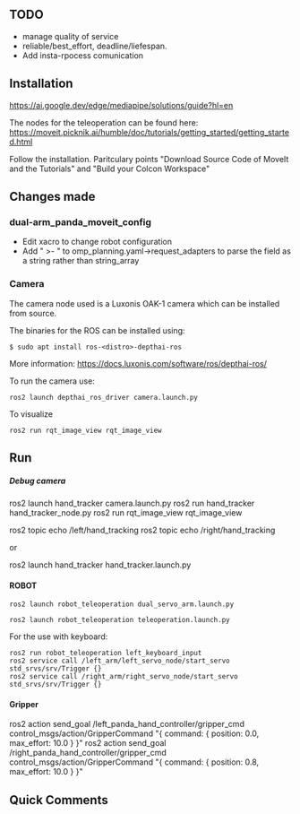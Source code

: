 ## TODO
- manage quality of service
- reliable/best_effort, deadline/liefespan.
- Add insta-rpocess comunication


## Installation


https://ai.google.dev/edge/mediapipe/solutions/guide?hl=en



The nodes for the teleoperation can be found here:
https://moveit.picknik.ai/humble/doc/tutorials/getting_started/getting_started.html

Follow the installation. Paritculary points "Download Source Code of MoveIt and the Tutorials" and "Build your Colcon Workspace"



## Changes made
### dual-arm_panda_moveit_config
- Edit xacro to change robot configuration
- Add " >- " to omp_planning.yaml->request_adapters to parse the field as a string rather than string_array


### Camera
The camera node used is a Luxonis OAK-1 camera which can be installed from source.


The binaries for the ROS can be installed using:
```
$ sudo apt install ros-<distro>-depthai-ros
```
More information: https://docs.luxonis.com/software/ros/depthai-ros/

To run the camera use:
```
ros2 launch depthai_ros_driver camera.launch.py
```
To visualize
```
ros2 run rqt_image_view rqt_image_view
```

## Run



##### Debug camera
ros2 launch hand_tracker camera.launch.py 
ros2 run hand_tracker hand_tracker_node.py 
ros2 run rqt_image_view rqt_image_view 

ros2 topic echo /left/hand_tracking 
ros2 topic echo /right/hand_tracking 


or

ros2 launch hand_tracker hand_tracker.launch.py

#### ROBOT
```
ros2 launch robot_teleoperation dual_servo_arm.launch.py 
```

```
ros2 launch robot_teleoperation teleoperation.launch.py
```


For the use with keyboard:
```
ros2 run robot_teleoperation left_keyboard_input 
ros2 service call /left_arm/left_servo_node/start_servo std_srvs/srv/Trigger {}
ros2 service call /right_arm/right_servo_node/start_servo std_srvs/srv/Trigger {}
```

#### Gripper
ros2 action send_goal /left_panda_hand_controller/gripper_cmd control_msgs/action/GripperCommand "{ command: { position: 0.0, max_effort: 10.0 } }"
ros2 action send_goal /right_panda_hand_controller/gripper_cmd control_msgs/action/GripperCommand "{ command: { position: 0.8, max_effort: 10.0 } }"

## Quick Comments